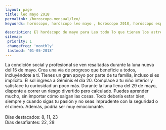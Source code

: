 ```yaml
---
layout: page
title: leo mayo 2018 
permalink: /horoscopo-mensual/leo/
keywords: horóscopo, horóscopo leo mayo , horóscopo 2018, horóscopo esperanza gracia, horoscop, horóscopos gratis, horoscopo leo, horoscopo leo 2018, Tarot, Astrologia, Zodíaco, leo, horoscopo gratis, horoscopo del mes 

description: El horóscopo de mayo para Leo todo lo que tienen los astros preparados para este mes, amor, trabajo, familia. Todo sobre astrologia, tarot, predicciones.
sitemap:
 priority: 1
 changefreq: 'monthly'
 lastmod: '01-05-2018'
---
```



La condición social y profesional se ven resaltadas durante la luna nueva del 15 de mayo. Crea una vía de progreso que beneficie a todos, incluyéndote a ti. Tienes un gran apoyo por parte de tu familia, incluso si es implícito. El sol ingresa a Géminis el día 20. Complace a tu niño interior y satisface tu curiosidad un poco más. Durante la luna llena del 29 de mayo, disponte a correr un riesgo divertido pero calculado. Puedes aprender mucho, sin importar cómo salgan las cosas. Todo debería estar bien, siempre y cuando sigas tu pasión y no seas imprudente con la seguridad o el dinero. Además, podría ser muy emocionante. <br><br>Días destacados: 8, 11, 23<br>Días desafiantes: 22, 28